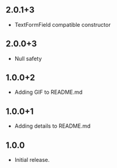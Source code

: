 ## 2.0.1+3

* TextFormField compatible constructor

## 2.0.0+3

* Null safety

## 1.0.0+2

* Adding GIF to README.md

## 1.0.0+1

* Adding details to README.md

## 1.0.0

* Initial release.